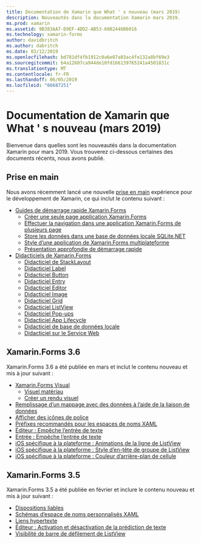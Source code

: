 ```yaml
---
title: Documentation de Xamarin que What ' s nouveau (mars 2019)
description: Nouveautés dans la documentation Xamarin mars 2019.
ms.prod: xamarin
ms.assetid: 9B383AA7-D9EF-4DD2-AB53-6082446B6016
ms.technology: xamarin-forms
author: davidbritch
ms.author: dabritch
ms.date: 03/12/2019
ms.openlocfilehash: bd781df4fb1912c0a6e07a03ac4fe132a8bf69e3
ms.sourcegitcommit: b4a12607ca944de10fd166139765241a4501831c
ms.translationtype: MT
ms.contentlocale: fr-FR
ms.lasthandoff: 06/05/2019
ms.locfileid: "66687251"
---
```

# <a name="xamarin-docs-whats-new-march-2019"></a>Documentation de Xamarin que What ' s nouveau (mars 2019)

Bienvenue dans quelles sont les nouveautés dans la documentation Xamarin pour mars 2019. Vous trouverez ci-dessous certaines des documents récents, nous avons publié.

## <a name="get-started"></a>Prise en main

Nous avons récemment lancé une nouvelle [prise en main](~/get-started/index.yml) expérience pour le développement de Xamarin, ce qui inclut le contenu suivant :

- [Guides de démarrage rapide Xamarin.Forms](~/get-started/quickstarts/index.yml)
  - [Créer une seule page application Xamarin.Forms](~/get-started/quickstarts/single-page.md)
  - [Effectuer la navigation dans une application Xamarin.Forms de plusieurs page](~/get-started/quickstarts/multi-page.md)
  - [Store les données dans une base de données locale SQLite.NET](~/get-started/quickstarts/database.md)
  - [Style d’une application de Xamarin.Forms multiplateforme](~/get-started/quickstarts/styling.md)
  - [Présentation approfondie de démarrage rapide](~/get-started/quickstarts/deepdive.md)
- [Didacticiels de Xamarin.Forms](~/get-started/tutorials/index.yml)
  - [Didacticiel de StackLayout](~/get-started/tutorials/stacklayout/index.yml)
  - [Didacticiel Label](~/get-started/tutorials/label/index.yml)
  - [Didacticiel Button](~/get-started/tutorials/button/index.yml)
  - [Didacticiel Entry](~/get-started/tutorials/entry/index.yml)
  - [Didacticiel Editor](~/get-started/tutorials/editor/index.yml)
  - [Didacticiel Image](~/get-started/tutorials/image/index.yml)
  - [Didacticiel Grid](~/get-started/tutorials/grid/index.yml)
  - [Didacticiel ListView](~/get-started/tutorials/listview/index.yml)
  - [Didacticiel Pop-ups](~/get-started/tutorials/pop-ups/index.yml)
  - [Didacticiel App Lifecycle](~/get-started/tutorials/app-lifecycle/index.yml)
  - [Didacticiel de base de données locale](~/get-started/tutorials/local-database/index.yml)
  - [Didacticiel sur le Service Web](~/get-started/tutorials/web-service/index.yml)

## <a name="xamarinforms-36"></a>Xamarin.Forms 3.6

Xamarin.Forms 3.6 a été publiée en mars et inclut le contenu nouveau et mis à jour suivant :

- [Xamarin.Forms Visual](~/xamarin-forms/user-interface/visual/index.md)
  - [Visuel matériau](~/xamarin-forms/user-interface/visual/material-visual.md)
  - [Créer un rendu visuel](~/xamarin-forms/user-interface/visual/create.md)
- [Remplissage d’un mappage avec des données à l’aide de la liaison de données](~/xamarin-forms/user-interface/map.md#populating-a-map-with-data-using-data-binding)
- [Afficher des icônes de police](~/xamarin-forms/user-interface/text/fonts.md#display-font-icons)
- [Préfixes recommandés pour les espaces de noms XAML](~/xamarin-forms/xaml/custom-prefix.md)
- [Éditeur : Empêche l’entrée de texte](~/xamarin-forms/user-interface/text/editor.md#preventing-text-entry)
- [Entrée : Empêche l’entrée de texte](~/xamarin-forms/user-interface/text/entry.md#preventing-text-entry)
- [iOS spécifique à la plateforme : Animations de la ligne de ListView](~/xamarin-forms/platform/ios/listview-row-animations.md)
- [iOS spécifique à la plateforme : Style d’en-tête de groupe de ListView](~/xamarin-forms/platform/ios/listview-group-header-style.md)
- [iOS spécifique à la plateforme : Couleur d’arrière-plan de cellule](~/xamarin-forms/platform/ios/cell-background-color.md)

## <a name="xamarinforms-35"></a>Xamarin.Forms 3.5

Xamarin.Forms 3.5 a été publiée en février et inclure le contenu nouveau et mis à jour suivant :

- [Dispositions liables](~/xamarin-forms/user-interface/layouts/bindable-layouts.md)
- [Schémas d’espace de noms personnalisés XAML](~/xamarin-forms/xaml/custom-namespace-schemas.md)
- [Liens hypertexte](~/xamarin-forms/user-interface/text/label.md#hyperlinks)
- [Éditeur : Activation et désactivation de la prédiction de texte](~/xamarin-forms/user-interface/text/editor.md#enabling-and-disabling-text-prediction)
- [Visibilité de barre de défilement de ListView](~/xamarin-forms/user-interface/listview/customizing-list-appearance.md#scrollbar-visibility)

